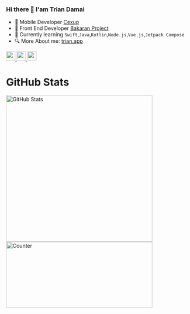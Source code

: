 ### Hi there 👋 I'am Trian Damai

- 📱  Mobile Developer [Cexup](https://cexup.com)
- 🧱  Front End Developer [Bakaran Project](https://bakaranproject.com/)
- 🔭  Currently learning `Swift`,`Java`,`Kotlin`,`Node.js`,`Vue.js`,`Jetpack Compose`
- 🔍  More About me:  [trian.app](https://trian.app)

<p>
  <a href="https://www.twitter.com/TrianDN__">
    <img src="https://img.shields.io/badge/twitter-%231DA1F2.svg?&style=for-the-badge&logo=twitter&logoColor=white" height=25>
  </a> 
  <a href="https://www.linkedin.com/in/trian-damai-315a74137/">
    <img src="https://img.shields.io/badge/linkedin-%230077B5.svg?&style=for-the-badge&logo=linkedin&logoColor=white" height=25>
  </a> 
  <a href="https://www.instagram.com/trian_damai/">
    <img src="https://img.shields.io/badge/instagram-%23E4405F.svg?&style=for-the-badge&logo=instagram&logoColor=white" height=25>
  </a> 
</p>

<h1>GitHub Stats</h1>
<span>
  <img src="https://github-readme-stats.vercel.app/api?username=triandamai&count_private=true&show_icons=true&theme=radical&show_owner=true" alt="GitHub Stats" width=400></span>
<span>
<img src="https://github-readme-stats.vercel.app/api/top-langs/?username=triandamai&layout=compact&count_private=true&hide=html,css,php,tsql,roff,scss,hack,shell&langs_count=8" alt="Counter" width=400 height=180>
</span>

<!--
**triandamai/triandamai** is a ✨ _special_ ✨ repository because its `README.md` (this file) appears on your GitHub profile.
--> 

